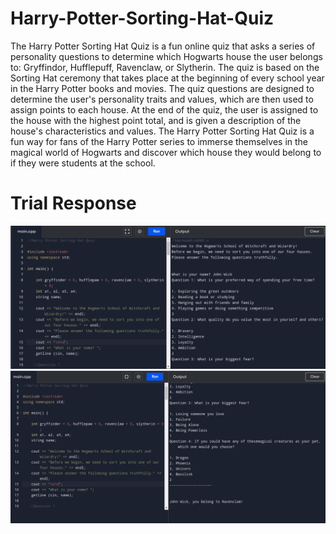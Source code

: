 # Harry-Potter-Sorting-Hat-Quiz

The Harry Potter Sorting Hat Quiz is a fun online quiz that asks a series of personality questions to determine which Hogwarts house the user belongs to: Gryffindor, Hufflepuff, Ravenclaw, or Slytherin. The quiz is based on the Sorting Hat ceremony that takes place at the beginning of every school year in the Harry Potter books and movies. The quiz questions are designed to determine the user's personality traits and values, which are then used to assign points to each house. At the end of the quiz, the user is assigned to the house with the highest point total, and is given a description of the house's characteristics and values. The Harry Potter Sorting Hat Quiz is a fun way for fans of the Harry Potter series to immerse themselves in the magical world of Hogwarts and discover which house they would belong to if they were students at the school.

# Trial Response

<img src = "https://github.com/adarsh-2425/Harry-Potter-Sorting-Hat-Quiz/blob/main/Image%201.png" alt="image">
<img src = "https://github.com/adarsh-2425/Harry-Potter-Sorting-Hat-Quiz/blob/main/Image%202.png" alt="image">
